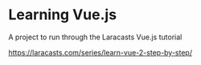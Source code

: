 # Learning Vue.js
A project to run through the Laracasts Vue.js tutorial

https://laracasts.com/series/learn-vue-2-step-by-step/